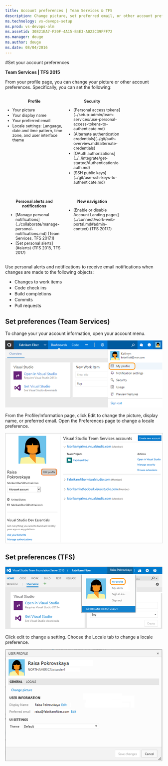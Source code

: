 ```yaml
---
title: Account preferences | Team Services & TFS
description: Change picture, set preferred email, or other account preferences from your account profile in VS Team Services (VSTS) or Team Foundation Server (TFS) 
ms.technology: vs-devops-setup
ms.prod: vs-devops-alm
ms.assetid: 30821EA7-F20F-4A15-B4E3-A023C39FFF72
ms.manager: douge
ms.author: douge
ms.date: 08/04/2016
---
```


#Set your account preferences

**Team Services | TFS 2015**

From your profile page, you can change your picture or other account preferences. Specifically, you can set the following:  

<div style="float:left;width:180px;margin:3px;font-size:90%">
<p style="font-weight:bold;padding-bottom:0px;text-align:center;">Profile</p>
<ul style="padding-left:20px">
<li style="margin-bottom:2px">Your picture</li>
<li style="margin-bottom:2px">Your display name</li>
<li style="margin-bottom:2px">Your preferred email</li>
<li style="margin-bottom:2px">Locale settings: Language, date and time pattern, time zone, and user interface theme</li>
</ul>


</div>


<div style="float:left;width:180px;margin:3px;font-size:90%">
<p style="font-weight:bold;padding-bottom:0px;text-align:center;">Security</p>
<ul style="padding-left:30px">
<li style="margin-bottom:2px">[Personal access tokens](../setup-admin/team-services/use-personal-access-tokens-to-authenticate.md)</li>
<li style="margin-bottom:2px">[Alternate authentication credentials](../git/auth-overview.md#alternate-credentials)</li>
<li style="margin-bottom:2px">[OAuth authorizations](../../integrate/get-started/Authentication/oauth.md)</li>
<li style="margin-bottom:2px">[SSH public keys](../git/use-ssh-keys-to-authenticate.md)</li>

</ul>
<br/>

</div>

<div style="float:left;width:180px;margin:3px;font-size:90%">
<p style="font-weight:bold;padding-bottom:0px;text-align:center;">Personal alerts and notifications</p>
<ul style="padding-left:30px">
<li style="margin-bottom:1px">[Manage personal notifications](../collaborate/manage-personal-notifications.md) (Team Services, TFS 2017.1)</li>
<li style="margin-bottom:2px">[Set personal alerts](#alerts) (TFS 2015, TFS 2017)</li>
</ul>

</div>

<div style="float:left;width:180px;margin:3px;font-size:90%">
<p style="font-weight:bold;padding-bottom:0px;text-align:center;">New navigation</p>
<ul style="padding-left:30px">
<li style="margin-bottom:2px">[Enable or disable Account Landing pages](../connect/work-web-portal.md#admin-context) (TFS 2017.1)</li>
</ul>
</div>


<div style="clear:left;font-size:100%">
</div>

<p>Use personal alerts and notifications to receive email notifications when changes are made to the following objects: </p>
<ul style="padding-left:30px">
<li style="margin-bottom:2px">Changes to work items</li>
<li style="margin-bottom:2px">Code check ins</li>
<li style="margin-bottom:2px">Build completions</li>
<li style="margin-bottom:2px">Commits</li>
<li style="margin-bottom:2px">Pull requests</li>
</ul>

## Set preferences (Team Services)   

To change your your account information, open your account menu.  

![Team Services, My Profile link on Account menu](_img/account-prefs/open-profile-team-services.png)  

From the Profile/Information page, click Edit to change the picture, display name, or preferred email. Open the Preferences page to change a locale preference.  

<!---
![Team Services, Profile page](_img/account-prefs/account-pref-ts-profile-page.png)
-->
<img src="_img/account-prefs/team-services-profile-dialog-co.png" alt="Team Services, Profile page" style="border: 1px solid #CCCCCC;" />  





## Set preferences (TFS)    

![TFS, My Profile link on Account menu](_img/account-prefs/open-profile.png)  

Click edit to change a setting. Choose the Locale tab to change a locale preference.  

![TFS, Set preferences](_img/account-prefs/account-prefs-tfs-user-profile.png)

